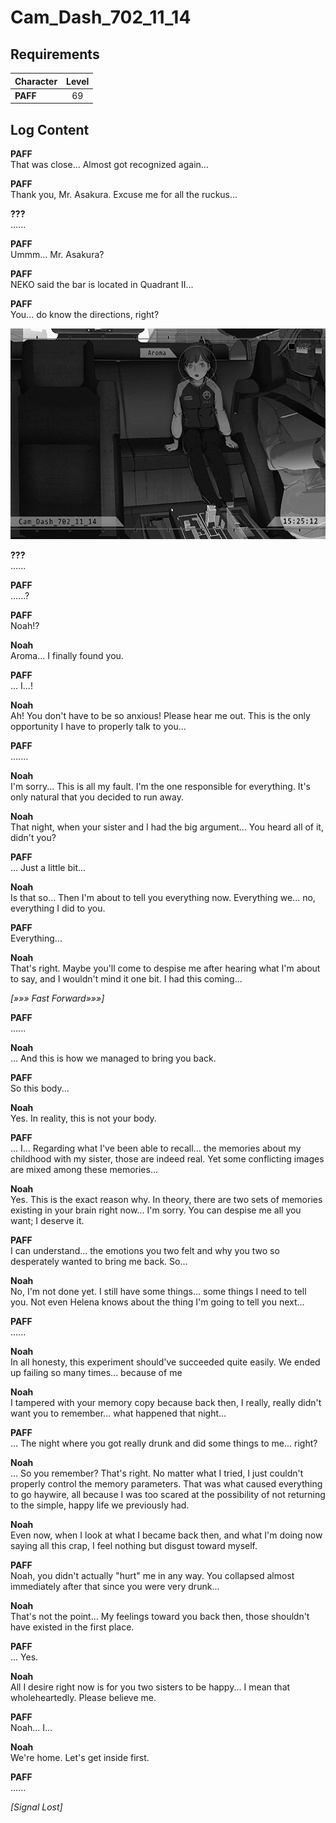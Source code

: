 # Cam_Dash_702_11_14
## Requirements
|Character|Level|
|---------|:---:|
|**PAFF** | 69  |

## Log Content
**PAFF**<br>
That was close... Almost got recognized again...

**PAFF**<br>
Thank you, Mr. Asakura. Excuse me for all the ruckus...

**???**<br>
......

**PAFF**<br>
Ummm... Mr. Asakura?

**PAFF**<br>
NEKO said the bar is located in Quadrant II...

**PAFF**<br>
You... do know the directions, right?

![pos4503.png](./attachments/pos4503.png)

**???**<br>
......

**PAFF**<br>
......?

**PAFF**<br>
Noah!?

**Noah**<br>
Aroma... I finally found you.

**PAFF**<br>
... I...!

**Noah**<br>
Ah! You don't have to be so anxious! Please hear me out. This is the only opportunity I have to properly talk to you...

**PAFF**<br>
.......

**Noah**<br>
I'm sorry... This is all my fault. I'm the one responsible for everything. It's only natural that you decided to run away.

**Noah**<br>
That night, when your sister and I had the big argument... You heard all of it, didn't you?

**PAFF**<br>
... Just a little bit...

**Noah**<br>
Is that so... Then I'm about to tell you everything now. Everything we... no, everything I did to you.

**PAFF**<br>
Everything...

**Noah**<br>
That's right. Maybe you'll come to despise me after hearing what I'm about to say, and I wouldn't mind it one bit. I had this coming...

*[»»» Fast Forward»»»]*

**PAFF**<br>
......

**Noah**<br>
... And this is how we managed to bring you back.

**PAFF**<br>
So this body...

**Noah**<br>
Yes. In reality, this is not your body.

**PAFF**<br>
... I... Regarding what I've been able to recall... the memories about my childhood with my sister, those are indeed real. Yet some conflicting images are mixed among these memories...

**Noah**<br>
Yes. This is the exact reason why. In theory, there are two sets of memories existing in your brain right now... I'm sorry. You can despise me all you want; I deserve it.

**PAFF**<br>
I can understand... the emotions you two felt and why you two so desperately wanted to bring me back. So...

**Noah**<br>
No, I'm not done yet. I still have some things... some things I need to tell you. Not even Helena knows about the thing I'm going to tell you next...

**PAFF**<br>
......

**Noah**<br>
In all honesty, this experiment should've succeeded quite easily. We ended up failing so many times... because of me

**Noah**<br>
I tampered with your memory copy because back then, I really, really didn't want you to remember... what happened that night...

**PAFF**<br>
... The night where you got really drunk and did some things to me... right?

**Noah**<br>
... So you remember? That's right. No matter what I tried, I just couldn't properly control the memory parameters. That was what caused everything to go haywire, all because I was too scared at the possibility of not returning to the simple, happy life we previously had.

**Noah**<br>
Even now, when I look at what I became back then, and what I'm doing now saying all this crap, I feel nothing but disgust toward myself.

**PAFF**<br>
Noah, you didn't actually "hurt" me in any way. You collapsed almost immediately after that since you were very drunk...

**Noah**<br>
That's not the point... My feelings toward you back then, those shouldn't have existed in the first place.

**PAFF**<br>
... Yes.

**Noah**<br>
All I desire right now is for you two sisters to be happy... I mean that wholeheartedly. Please believe me.

**PAFF**<br>
Noah... I...

**Noah**<br>
We're home. Let's get inside first.

**PAFF**<br>
......

*[Signal Lost]*

